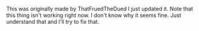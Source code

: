 This was originally made by ThatFruedTheDued I just updated it.
Note that this thing isn't working right now. I don't know why it seems fine. Just understand that and I'll try to fix that.
